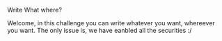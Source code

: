 Write What where?

Welcome, in this challenge you can write whatever you want, whereever you want. The only issue is, we have eanbled all the securities :/
